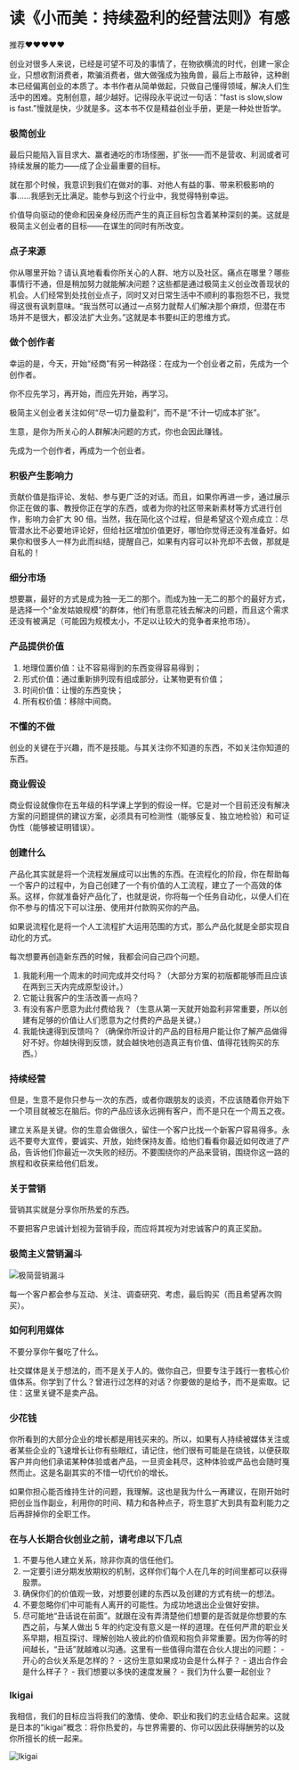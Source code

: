 # 读《小而美：持续盈利的经营法则》有感


推荐❤❤❤❤❤

创业对很多人来说，已经是可望不可及的事情了，在物欲横流的时代，创建一家企业，只想收割消费者，欺骗消费者，做大做强成为独角兽，最后上市敲钟，这种剧本已经偏离创业的本质了。本书作者从简单做起，只做自己懂得领域，解决人们生活中的困难。克制创意，越少越好。记得段永平说过一句话：“fast is slow,slow is fast.”慢就是快，少就是多。这本书不仅是精益创业手册，更是一种处世哲学。

### 极简创业
最后只能陷入盲目求大、赢者通吃的市场怪圈，扩张——而不是营收、利润或者可持续发展的能力——成了企业最重要的目标。
  
就在那个时候，我意识到我们在做对的事、对他人有益的事、带来积极影响的事……我感到无比满足。能参与到这个行业中，我觉得特别幸运。

价值导向驱动的使命和因亲身经历而产生的真正目标包含着某种深刻的美。这就是极简主义创业者的目标——在谋生的同时有所改变。

### 点子来源
你从哪里开始？请认真地看看你所关心的人群、地方以及社区。痛点在哪里？哪些事情行不通，但是稍加努力就能解决问题？这些都是通过极简主义创业改善现状的机会。人们经常到处找创业点子，同时又对日常生活中不顺利的事抱怨不已，我觉得这很有讽刺意味。“我当然可以通过一点努力就帮人们解决那个麻烦，但潜在市场并不是很大，都没法扩大业务。”这就是本书要纠正的思维方式。

### 做个创作者
幸运的是，今天，开始“经商”有另一种路径：在成为一个创业者之前，先成为一个创作者。

你不应先学习，再开始，而应先开始，再学习。

极简主义创业者关注如何“尽一切力量盈利”，而不是“不计一切成本扩张”。

生意，是你为所关心的人群解决问题的方式，你也会因此赚钱。

先成为一个创作者，再成为一个创业者。

### 积极产生影响力
贡献价值是指评论、发帖、参与更广泛的对话。而且，如果你再进一步，通过展示你正在做的事、教授你正在学的东西，或者为你的社区带来新素材等方式进行创作，影响力会扩大 90 倍。当然，我在简化这个过程，但是希望这个观点成立：尽管潜水比不必要地评论好，但给社区增加价值更好，哪怕你觉得还没有准备好。如果你和很多人一样为此而纠结，提醒自己，如果有内容可以补充却不去做，那就是自私的！

### 细分市场
想要赢，最好的方式是成为独一无二的那个。而成为独一无二的那个的最好方式，是选择一个“金发姑娘规模”的群体，他们有愿意花钱去解决的问题，而且这个需求还没有被满足（可能因为规模太小，不足以让较大的竞争者来抢市场）。

### 产品提供价值
1. 地理位置价值：让不容易得到的东西变得容易得到；
2. 形式价值：通过重新排列现有组成部分，让某物更有价值；
3. 时间价值：让慢的东西变快；
4. 所有权价值：移除中间商。

### 不懂的不做
创业的关键在于兴趣，而不是技能。与其关注你不知道的东西，不如关注你知道的东西。

### 商业假设
商业假设就像你在五年级的科学课上学到的假设一样。它是对一个目前还没有解决方案的问题提供的建议方案，必须具有可检测性（能够反复、独立地检验）和可证伪性（能够被证明错误）。

### 创建什么
产品化其实就是将一个流程发展成可以出售的东西。在流程化的阶段，你在帮助每一个客户的过程中，为自己创建了一个有价值的人工流程，建立了一个高效的体系。这样，你就准备好产品化了，也就是说，你将每一个任务自动化，以便人们在你不参与的情况下可以注册、使用并付款购买你的产品。

如果说流程化是将一个人工流程扩大运用范围的方式，那么产品化就是全部实现自动化的方式。

每次想要再创造新东西的时候，我都会问自己四个问题。
  1. 我能利用一个周末的时间完成并交付吗？（大部分方案的初版都能够而且应该在两到三天内完成原型设计。）
  2. 它能让我客户的生活改善一点吗？
  3. 有没有客户愿意为此付费给我？（生意从第一天就开始盈利非常重要，所以创建有足够的价值让人们愿意为之付费的产品是关键。）
  4. 我能快速得到反馈吗？（确保你所设计的产品的目标用户能让你了解产品做得好不好。你越快得到反馈，就会越快地创造真正有价值、值得花钱购买的东西。）

### 持续经营
但是，生意不是你只参与一次的东西，或者你跟朋友的谈资，不应该随着你开始下一个项目就被忘在脑后。你的产品应该永远拥有客户，而不是只在一个周五之夜。

建立关系是关键。你的生意会做很久，留住一个客户比找一个新客户容易得多。永远不要夸大宣传，要诚实、开放，始终保持友善。给他们看看你最近如何改进了产品，告诉他们你最近一次失败的经历。不要围绕你的产品来营销，围绕你这一路的旅程和收获来给他们启发。

### 关于营销
营销其实就是分享你所热爱的东西。

不要把客户忠诚计划视为营销手段，而应将其视为对忠诚客户的真正奖励。

### 极简主义营销漏斗
![极简营销漏斗](https://image.ericzzz.com/2023/12/05/da2398c2-5530-4970-ac38-cf82d5f9aad2.webp)

每一个客户都会参与互动、关注、调查研究、考虑，最后购买（而且希望再次购买）。

### 如何利用媒体
不要分享你午餐吃了什么。

社交媒体是关于想法的，而不是关于人的。做你自己，但要专注于践行一套核心价值体系。你学到了什么？曾进行过怎样的对话？你要做的是给予，而不是索取。记住：这里关键不是卖产品。

### 少花钱
你所看到的大部分企业的增长都是用钱买来的。所以，如果有人持续被媒体关注或者某些企业的飞速增长让你有些眼红，请记住，他们很有可能是在烧钱，以便获取客户并向他们承诺某种体验或者产品，一旦资金耗尽，这种体验或产品也会随时戛然而止。这是名副其实的不惜一切代价的增长。

如果你担心能否维持生计的问题，我理解。这也是我为什么一再建议，在刚开始时把创业当作副业，利用你的时间、精力和各种点子，将生意扩大到具有盈利能力之后再辞掉你的全职工作。

### 在与人长期合伙创业之前，请考虑以下几点
  1. 不要与他人建立关系，除非你真的信任他们。
  2. 一定要引进分期发放期权的机制，这样你们每个人在几年的时间里都可以获得股票。
  3. 确保你们的价值观一致，对想要创建的东西以及创建的方式有统一的想法。
  4. 不要忽略你们中可能有人离开的可能性。为成功地退出企业做好安排。
  5. 尽可能地“丑话说在前面”。就跟在没有弄清楚他们想要的是否就是你想要的东西之前，与某人做出 5 年的约定没有意义是一样的道理。在任何严肃的职业关系早期，相互探讨、理解创始人彼此的价值观和抱负非常重要。因为你等的时间越长，“丑话”就越难以沟通。这里有一些值得向潜在合伙人提出的问题：
	- 开心的合伙关系是怎样的？
	- 这份生意如果成功会是什么样子？
	- 退出合作会是什么样子？
	- 我们想要以多快的速度发展？
	- 我们为什么要一起创业？

### Ikigai
我相信，我们的目标应当将我们的激情、使命、职业和我们的志业结合起来。这就是日本的“ikigai”概念：将你热爱的，与世界需要的、你可以因此获得酬劳的以及你所擅长的统一起来。

![Ikigai](https://image.ericzzz.com/2023/12/05/aaad0816-9338-11ee-b9d1-0242ac120002.webp)
